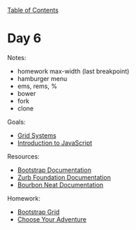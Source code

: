 [Table of Contents](/README.md)

# Day 6

Notes:
* homework max-width (last breakpoint)
* hamburger menu
* ems, rems, %
* bower
* fork
* clone

Goals:
* [Grid Systems](/css-transitions)
* [Introduction to JavaScript](/javascript-introduction)

Resources:
* [Bootstrap Documentation](http://getbootstrap.com/css/#grid)
* [Zurb Foundation Documentation](http://foundation.zurb.com/docs/components/grid.html)
* [Bourbon Neat Documentation](http://neat.bourbon.io/examples/)

Homework:
* [Bootstrap Grid](https://github.com/TIY-Austin-Front-End-Engineering/bootstrap-grid)
* [Choose Your Adventure](https://github.com/TIY-Austin-Front-End-Engineering/choose-your-adventure)
